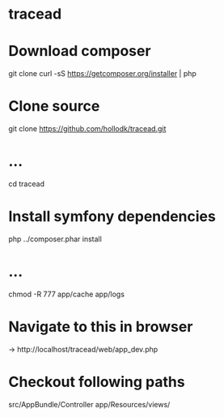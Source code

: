 tracead
=======

# Download composer
git clone curl -sS https://getcomposer.org/installer | php

# Clone source
git clone https://github.com/hollodk/tracead.git

# ...
cd tracead

# Install symfony dependencies
php ../composer.phar install

# ...
chmod -R 777 app/cache app/logs

# Navigate to this in browser
-> http://localhost/tracead/web/app_dev.php

# Checkout following paths
src/AppBundle/Controller
app/Resources/views/
